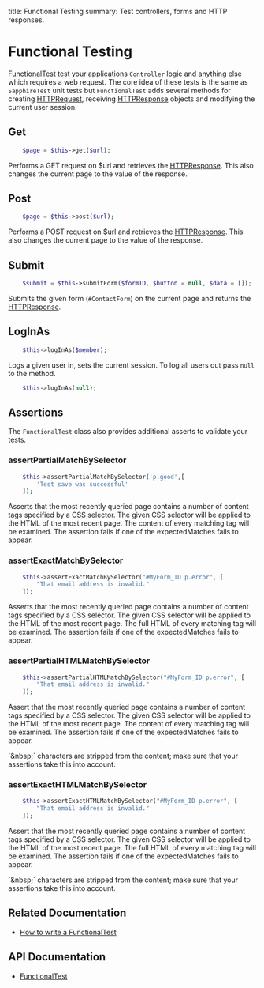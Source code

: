 title: Functional Testing
summary: Test controllers, forms and HTTP responses.

# Functional Testing

[FunctionalTest](api:SilverStripe\Dev\FunctionalTest) test your applications `Controller` logic and anything else which requires a web request. The 
core idea of these tests is the same as `SapphireTest` unit tests but `FunctionalTest` adds several methods for 
creating [HTTPRequest](api:SilverStripe\Control\HTTPRequest), receiving [HTTPResponse](api:SilverStripe\Control\HTTPResponse) objects and modifying the current user session.

## Get
```php
	$page = $this->get($url);
```

Performs a GET request on $url and retrieves the [HTTPResponse](api:SilverStripe\Control\HTTPResponse). This also changes the current page to the value
of the response.

## Post
```php
	$page = $this->post($url);
```

Performs a POST request on $url and retrieves the [HTTPResponse](api:SilverStripe\Control\HTTPResponse). This also changes the current page to the value
of the response.

## Submit


```php
	$submit = $this->submitForm($formID, $button = null, $data = []);

```

Submits the given form (`#ContactForm`) on the current page and returns the [HTTPResponse](api:SilverStripe\Control\HTTPResponse).

## LogInAs


```php
	$this->logInAs($member);
```

Logs a given user in, sets the current session. To log all users out pass `null` to the method.


```php
	$this->logInAs(null);
```

## Assertions

The `FunctionalTest` class also provides additional asserts to validate your tests.

### assertPartialMatchBySelector


```php
	$this->assertPartialMatchBySelector('p.good',[
		'Test save was successful'
	]);

```

Asserts that the most recently queried page contains a number of content tags specified by a CSS selector. The given CSS 
selector will be applied to the HTML of the most recent page. The content of every matching tag will be examined. The 
assertion fails if one of the expectedMatches fails to appear.


### assertExactMatchBySelector


```php
	$this->assertExactMatchBySelector("#MyForm_ID p.error", [
		"That email address is invalid."
	]);

```

Asserts that the most recently queried page contains a number of content tags specified by a CSS selector. The given CSS 
selector will be applied to the HTML of the most recent page. The full HTML of every matching tag will be examined. The 
assertion fails if one of the expectedMatches fails to appear. 

### assertPartialHTMLMatchBySelector
```php
	$this->assertPartialHTMLMatchBySelector("#MyForm_ID p.error", [
		"That email address is invalid."
	]);

```

Assert that the most recently queried page contains a number of content tags specified by a CSS selector. The given CSS 
selector will be applied to the HTML of the most recent page. The content of every matching tag will be examined. The 
assertion fails if one of the expectedMatches fails to appear.

<div class="notice" markdown="1">
`&amp;nbsp;` characters are stripped from the content; make sure that your assertions take this into account.
</div>

### assertExactHTMLMatchBySelector
```php
	$this->assertExactHTMLMatchBySelector("#MyForm_ID p.error", [
		"That email address is invalid."
	]);

```

Assert that the most recently queried page contains a number of content tags specified by a CSS selector. The given CSS 
selector will be applied to the HTML of the most recent page.  The full HTML of every matching tag will be examined. The 
assertion fails if one of the expectedMatches fails to appear.

<div class="notice" markdown="1">
`&amp;nbsp;` characters are stripped from the content; make sure that your assertions take this into account.
</div>

## Related Documentation

* [How to write a FunctionalTest](how_tos/write_a_functionaltest)

## API Documentation

* [FunctionalTest](api:SilverStripe\Dev\FunctionalTest)
